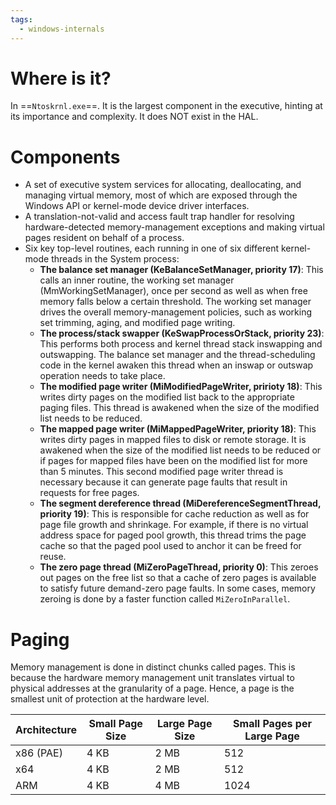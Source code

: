 ```yaml
---
tags:
  - windows-internals
---
```

# Where is it?
In ==`Ntoskrnl.exe`==. It is the largest component in the executive, hinting at its importance and complexity. It does NOT exist in the HAL.

# Components
- A set of executive system services for allocating, deallocating, and managing virtual memory, most of which are exposed through the Windows API or kernel-mode device driver interfaces.
- A translation-not-valid and access fault trap handler for resolving hardware-detected memory-management exceptions and making virtual pages resident on behalf of a process.
- Six key top-level routines, each running in one of six different kernel-mode threads in the System process:
	- **The balance set manager (KeBalanceSetManager, priority 17)**: This calls an inner routine, the working set manager (MmWorkingSetManager), once per second as well as when free memory falls below a certain threshold. The working set manager drives the overall memory-management policies, such as working set trimming, aging, and modified page writing.
	- **The process/stack swapper (KeSwapProcessOrStack, priority 23)**: This performs both process and kernel thread stack inswapping and outswapping. The balance set manager and the thread-scheduling code in the kernel awaken this thread when an inswap or outswap operation needs to take place.
	- **The modified page writer (MiModifiedPageWriter, pririoty 18)**: This writes dirty pages on the modified list back to the appropriate paging files. This thread is awakened when the size of the modified list needs to be reduced.
	- **The mapped page writer (MiMappedPageWriter, priority 18)**: This writes dirty pages in mapped files to disk or remote storage. It is awakened when the size of the modified list needs to be reduced or if pages for mapped files have been on the modified list for more than 5 minutes. This second modified page writer thread is necessary because it can generate page faults that result in requests for free pages.
	- **The segment dereference thread (MiDereferenceSegmentThread, priority 19)**: This is responsible for cache reduction as well as for page file growth and shrinkage. For example, if there is no virtual address space for paged pool growth, this thread trims the page cache so that the paged pool used to anchor it can be freed for reuse.
	- **The zero page thread (MiZeroPageThread, priority 0)**: This zeroes out pages on the free list so that a cache of zero pages is available to satisfy future demand-zero page faults. In some cases, memory zeroing is done by a faster function called `MiZeroInParallel`.

# Paging
Memory management is done in distinct chunks called pages. This is because the hardware memory management unit translates virtual to physical addresses at the granularity of a page. Hence, a page is the smallest unit of protection at the hardware level.

| Architecture | Small Page Size | Large Page Size | Small Pages per Large Page |
| ------------ | --------------- | --------------- | -------------------------- |
| x86 (PAE)    | 4 KB            | 2 MB            | 512                        |
| x64          | 4 KB            | 2 MB            | 512                        |
| ARM          | 4 KB            | 4 MB            | 1024                       |

